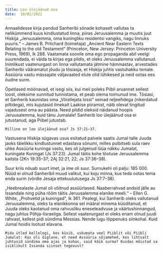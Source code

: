 ```yaml
---
title: Loo ülejäänud osa 
date:  10/02/2021  
---
```


Annaalidesse kirja pandud Sanheribi sõnade kohaselt vallutas ta nelikümmend kuus kindlustatud linna, piiras Jeruusalemma ja muutis juut Hiskija „Jeruusalemma, oma kuningliku residentsi vangiks, nagu linnuks puuris.“ – James B. Pritchard (toimetaja) „Ancient Near Eastern Texts Relating to the old Testament“ (Princeton, New Jersey: Princeton University Press, 1969), lk 288. Vaatamata soovile oma ego propaganda abil veelgi suurendada, ei väida ta kirjas ega pildis, et oleks Jeruusalemma vallutanud. Inimlikust vaatenurgast on linna vallutamata jätmine hämmastav, arvestades Sanheribi vääramatut jõudu ja tõsiasja, et Hiskija juhtis vastuhakku temale. Assüüria vastu mässajate väljavaated elule olid lühikesed ja neid ootas ees õudne surm.

Õpetlased möönavad, et isegi siis, kui meil poleks Piibli aruannet sellest loost, oleksime sunnitud tunnistama, et peab olema toimunud ime. Tõsiasi, et Sanherib kaunistas oma „Võistlejata lossi“ seinad reljeefidega (nikerdatud piltidega), mis kujutasid ilmekalt Laakise piiramist, näib olevat tingitud vajadusest oma au päästa. Need pildid oleksid näidanud hoopis Jeruusalemma, kuid tänu Jumalale! Sanherib loo ülejäänud osa ei jutustanud, aga Piibel jutustab.

`Milline on loo ülejäänud osa? Js 37:21–37.`

Vastusena Hiskija sügavas usus esitatud palvele saatis Jumal talle Juuda jaoks täielikku kindlustunnet edastava sõnumi, milles pulbitseb sula raev uhke Assüüria kuninga vastu, kes oli julgenud lüüa näkku Jumalat, kuningate Kuningat (Js 37:23). Jumal täitis kohe tõotuse Jeruusalemma kaitsta (2Kn 19:35–37; 2Aj 32:21, 22; Js 37:36–38).

Suur kriis nõuab suurt imet, ja ime oli suur. Surnukehi oli palju: 185 000. Nüüd ei olnud Sanheribil muud valikut, kui koju minna, kus teda ootas tema enda surm (võrdle Jesaja ettekuulutusega Js 37:7–38).

„Heebrealaste Jumal oli võitnud assüürlased. Naaberrahvad andsid jälle au Issandale ning püha rõõm täitis Jeruusalemma elanike meeli.“ – Ellen G. White, „Prohvetid ja kuningad“, lk 361. Pealegi, kui Sanherib oleks vallutanud Jeruusalemma, oleks ta elanikkonna sel määral minema küüditanud, et Juuda oleks kaotanud oma rahvusliku eneseteadvuse ja väärtushinnangud, nagu juhtus Põhja-Iisraeliga. Sellest vaatenurgast ei oleks enam olnud juudi rahvast, kellest pidi sündima Messias. Nende lugu lõppenuks siinkohal. Kuid Jumal hoidis lootust elavana.

`Mida ütled kellelegi, kes küsib, uskumata veel Piiblit või Piibli Jumalat: Kas oli õiglane, et need Assüüria sõjamehed, kes lihtsalt juhtusid sündima oma ajas ja kohas, said kõik surma? Kuidas mõistad sa isiklikult Issanda siinset tegevust?`